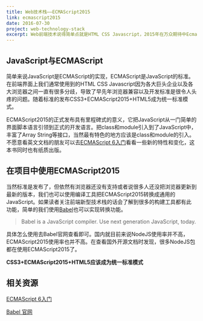 ```yaml
---
title: Web技术栈——ECMAScript2015
link: ecmascript2015
date: 2016-07-30
project: web-technology-stack
excerpt: Web前端技术说得简单点就是HTML CSS Javascript，2015年在万众期待中Ecma国际大会宣布正式批准ECMA-262第六版，亦即ECMAScript 2015的语言规范。新一代的JavaScript语言标准正式发布。
---
```


## JavaScript与ECMAScript

简单来说JavaScript是ECMAScript的实现，ECMAScript是JavaScript的标准。在前端界面上我们通常使用到的HTML CSS Javascript因为各大巨头企业以及各大浏览器之间一直有很多分歧，导致了早先年浏览器兼容以及开发标准是很令人头疼的问题。随着标准的发布CSS3+ECMAScript2015+HTML5成为统一标准模式。

ECMAScript2015的正式发布具有里程碑式的意义，它把JavaScript从一门简单的界面脚本语言引领到正式的开发语言。把class和module引入到了JavaScript中，丰富了Array String等接口，当然最有特色的地方应该是class和module的引入。不愿意看英文文档的朋友可以去[ECMAScript 6入门](http://es6.ruanyifeng.com/)看看一些新的特性和变化，这本书同时也有纸质出版。

## 在项目中使用ECMAScript2015

当然标准是发布了，但依然有浏览器还没有支持或者说很多人还没把浏览器更新到最新的版本，我们也可以使用编译工具把ECMAScript2015转换成通用的JavaScript。如果读者关注前端新型技术栈的话会了解到很多的构建工具都有此功能，简单的我们使用[Babel][Babel]也可以实现转换功能。

>Babel is a JavaScript compiler.
>Use next generation JavaScript, today.

具体怎么使用去Babel官网查看即可。国内就目前来说NodeJS使用率并不高，ECMAScript2015使用率也并不高。在查看国外开源文档时发现，很多NodeJS包都在使用ECMAScript2015了。

**CSS3+ECMAScript2015+HTML5应该成为统一标准模式**

## 相关资源

[ECMAScript 6入门](http://es6.ruanyifeng.com/)

[Babel 官网][Babel]

[Babel]: https://babeljs.io/

